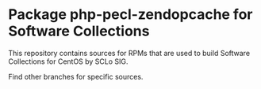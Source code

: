 # Package php-pecl-zendopcache for Software Collections

This repository contains sources for RPMs that are used
to build Software Collections for CentOS by SCLo SIG.

Find other branches for specific sources.
